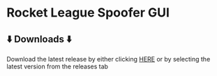 # Rocket League Spoofer GUI


## ⬇️ Downloads ⬇️
Download the latest release by either clicking [HERE](https://github.com/Kakapo-Labs/RL-Spoofer-GUI/releases) or by selecting the latest version from the releases tab  

